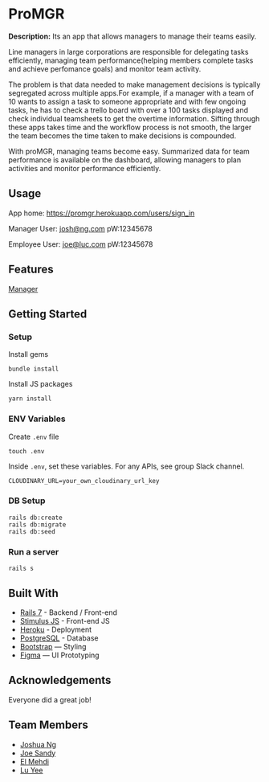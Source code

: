 # ProMGR

<b>Description:</b>
Its an app that allows managers to manage their teams easily. 

Line managers in large corporations are responsible for delegating tasks efficiently, managing team performance(helping members complete tasks and achieve perfomance goals) and monitor team activity.

The problem is that data needed to make management decisions is typically segregated across multiple apps.For example, if a manager with a team of 10 wants to assign a task to someone appropriate and with few ongoing tasks, he has to check a trello board with over a 100 tasks displayed and check individual teamsheets to get the overtime information. Sifting through these apps takes time and the workflow process is not smooth, the larger the team becomes the time taken to make decisions is compounded.

With proMGR, managing teams become easy. Summarized data for team performance is available on the dashboard, allowing managers to plan activities and monitor performance efficiently.

## Usage
App home: https://promgr.herokuapp.com/users/sign_in


Manager
User: josh@ng.com
pW:12345678

Employee
User: joe@luc.com
pW:12345678


## Features

<u>Manager</u>




## Getting Started
### Setup

Install gems
```
bundle install
```
Install JS packages
```
yarn install
```

### ENV Variables
Create `.env` file
```
touch .env
```
Inside `.env`, set these variables. For any APIs, see group Slack channel.
```
CLOUDINARY_URL=your_own_cloudinary_url_key
```

### DB Setup
```
rails db:create
rails db:migrate
rails db:seed
```

### Run a server
```
rails s
```

## Built With
- [Rails 7](https://guides.rubyonrails.org/) - Backend / Front-end
- [Stimulus JS](https://stimulus.hotwired.dev/) - Front-end JS
- [Heroku](https://heroku.com/) - Deployment
- [PostgreSQL](https://www.postgresql.org/) - Database
- [Bootstrap](https://getbootstrap.com/) — Styling
- [Figma](https://www.figma.com) — UI Prototyping

## Acknowledgements
Everyone did a great job!

## Team Members
- [Joshua Ng](https://github.com/joshnsw)
- [Joe Sandy](https://github.com/Luciensands)
- [El Mehdi](https://github.com/Mhiidooo)
- [Lu Yee](https://github.com/wongluyee)

